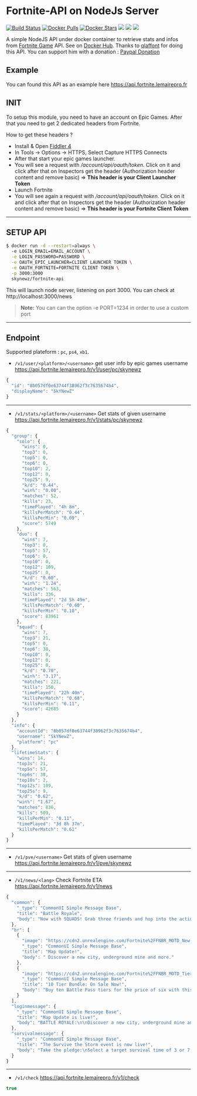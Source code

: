 # Fortnite-API on NodeJs Server
[![Build Status](https://travis-ci.org/SkYNewZ/docker-fortnite-api.svg?branch=master)](https://travis-ci.org/SkYNewZ/docker-fortnite-api)
[![Docker Pulls](https://img.shields.io/docker/pulls/skynewz/fortnite-api.svg)](https://hub.docker.com/r/skynewz/fortnite-api/)
[![Docker Stars](https://img.shields.io/docker/stars/skynewz/fortnite-api.svg)](https://hub.docker.com/u/skynewz/fortnite-api)
[![](https://images.microbadger.com/badges/image/skynewz/fortnite-api.svg)](https://microbadger.com/images/skynewz/fortnite-api "Get your own image badge on microbadger.com")
[![](https://images.microbadger.com/badges/version/skynewz/fortnite-api.svg)](https://microbadger.com/images/skynewz/fortnite-api "Get your own version badge on microbadger.com")
[![](https://images.microbadger.com/badges/commit/skynewz/fortnite-api.svg)](https://microbadger.com/images/skynewz/fortnite-api "Get your own commit badge on microbadger.com")

A simple NodeJS API under docker container to retrieve stats and infos from [Fortnite Game](https://www.epicgames.com/fortnite/fr/home) API.
See on [Docker Hub](https://hub.docker.com/r/skynewz/fortnite-api/).
Thanks to [qlaffont](https://github.com/qlaffont/fortnite-api) for doing this API. You can support him with a donation : [Paypal Donation](https://www.paypal.me/qlaffont)

## Example
You can found this API as an example here https://api.fortnite.lemairepro.fr

## INIT
To setup this module, you need to have an account on Epic Games. After that you need to get 2 dedicated headers from Fortnite.

How to get these headers ?
- Install & Open [Fiddler 4](https://www.telerik.com/download/fiddler)
- In Tools -> Options -> HTTPS, Select Capture HTTPS Connects
- After that start your epic games launcher.
- You will see a request with */account/api/oauth/token*. Click on it and click after that on Inspectors get the header (Authorization header content and remove basic) => **This header is your Client Launcher Token**
- Launch Fortnite
- You will see again a request with */account/api/oauth/token*. Click on it and click after that on Inspectors get the header (Authorization header content and remove basic) => **This header is your Fortnite Client Token**

--------

## SETUP API
```bash
$ docker run -d --restart=always \     
  -e LOGIN_EMAIL=EMAIL_ACCOUNT \
  -e LOGIN_PASSWORD=PASSWORD \
  -e OAUTH_EPIC_LAUNCHER=CLIENT LAUNCHER TOKEN \
  -e OAUTH_FORTNITE=FORTNITE CLIENT TOKEN \
  -p 3000:3000
  skynewz/fortnite-api
```
This will launch node server, listening on port 3000. You can check at http://localhost:3000/news

> **Note:**
> You can can the option -e PORT=1234 in order to use a custom port

--------

## Endpoint
Supported plateform : `pc`, `ps4`, `xb1`.

- `/v1/user/<platform>/<username>` get user info by epic games username
https://api.fortnite.lemairepro.fr/v1/user/pc/skynewz
```js
{
  "id": "8b057df0e63744f38962f3c7635674b4",
  "displayName": "SkYNewZ"
}
```

---

- `/v1/stats/<platform>/<username>` Get stats of given username
https://api.fortnite.lemairepro.fr/v1/stats/pc/skynewz
```js
{
  "group": {
    "solo": {
      "wins": 0,
      "top3": 0,
      "top5": 0,
      "top6": 0,
      "top10": 2,
      "top12": 0,
      "top25": 9,
      "k/d": "0.44",
      "win%": "0.00",
      "matches": 52,
      "kills": 23,
      "timePlayed": "4h 8m",
      "killsPerMatch": "0.44",
      "killsPerMin": "0.09",
      "score": 5749
    },
    "duo": {
      "wins": 7,
      "top3": 0,
      "top5": 57,
      "top6": 0,
      "top10": 0,
      "top12": 109,
      "top25": 0,
      "k/d": "0.60",
      "win%": "1.24",
      "matches": 563,
      "kills": 336,
      "timePlayed": "2d 5h 49m",
      "killsPerMatch": "0.60",
      "killsPerMin": "0.10",
      "score": 83961
    },
    "squad": {
      "wins": 7,
      "top3": 21,
      "top5": 0,
      "top6": 38,
      "top10": 0,
      "top12": 0,
      "top25": 0,
      "k/d": "0.70",
      "win%": "3.17",
      "matches": 221,
      "kills": 150,
      "timePlayed": "22h 40m",
      "killsPerMatch": "0.68",
      "killsPerMin": "0.11",
      "score": 42685
    }
  },
  "info": {
    "accountId": "8b057df0e63744f38962f3c7635674b4",
    "username": "SkYNewZ",
    "platform": "pc"
  },
  "lifetimeStats": {
    "wins": 14,
    "top3s": 21,
    "top5s": 57,
    "top6s": 38,
    "top10s": 2,
    "top12s": 109,
    "top25s": 9,
    "k/d": "0.62",
    "win%": "1.67",
    "matches": 836,
    "kills": 509,
    "killsPerMin": "0.11",
    "timePlayed": "3d 8h 37m",
    "killsPerMatch": "0.61"
  }
}
```

---

- `/v1/pve/<username>` Get stats of given username
https://api.fortnite.lemairepro.fr/v1/pve/skynewz
---

- `/v1/news/<lang>` Check Fortnite ETA
https://api.fortnite.lemairepro.fr/v1/news
```js
{
  "common": {
    "_type": "CommonUI Simple Message Base",
    "title": "Battle Royale",
    "body": "Now with SQUADS! Grab three friends and hop into the action. \n\nRemember - Squads are here! Teaming in solo play is still unfair to others and is a bannable offense."
  },
  "br": [
    {
      "image": "https://cdn2.unrealengine.com/Fortnite%2FFNBR_MOTD_New-POI-256x256-589475a047855266499cf9aac03782fe868bf3f1.png",
      "_type": "CommonUI Simple Message Base",
      "title": "Map Update!",
      "body": " Discover a new city, underground mine and more."
    },
    {
      "image": "https://cdn2.unrealengine.com/Fortnite%2FFNBR_MOTD_TierBundle-256x256-d64ea9edadbcd75714b5e9c1fc578b547d22238b.png",
      "_type": "CommonUI Simple Message Base",
      "title": "10 Tier Bundle: On Sale Now!",
      "body": "Buy ten Battle Pass tiers for the price of six with this limited time bundle. "
    }
  ],
  "loginmessage": {
    "_type": "CommonUI Simple Message Base",
    "title": "Map Update is live!",
    "body": "BATTLE ROYALE:\n\nDiscover a new city, underground mine and more.\n\nBATTLE PASS BUNDLE:\n\nBuy ten Battle Pass tiers for the price of six in the item shop. On sale now for a limited time!\n\nSAVE THE WORLD: \n\nHelp Ray bring holiday cheer to this husk-ridden world for the last week of the holiday event.\n"
  },
  "survivalmessage": {
    "_type": "CommonUI Simple Message Base",
    "title": "The Survive the Storm event is now live!",
    "body": "Take the pledge:\nSelect a target survival time of 3 or 7 nights.\n\nSend Feedback:\nSurvive the Storm is still in development. We’d love to hear what you think."
  }
}
```

---

- `/v1/check`
https://api.fortnite.lemairepro.fr/v1/check
```js
true
```
